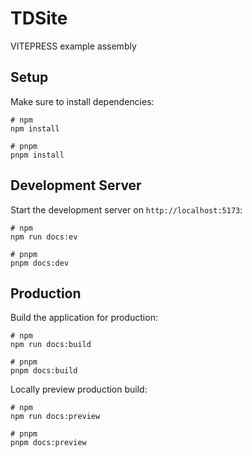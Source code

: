 TDSite
======

VITEPRESS example assembly

Setup
-----

Make sure to install dependencies:

~~~~~~~~~~~~~~~~~~~~~~~~~~~~~~~~~~~~~~~~~~~~~~~~~~~~~~~~~~~~~~~~~~~~~~~~~~~~~~~~
# npm
npm install

# pnpm
pnpm install

~~~~~~~~~~~~~~~~~~~~~~~~~~~~~~~~~~~~~~~~~~~~~~~~~~~~~~~~~~~~~~~~~~~~~~~~~~~~~~~~

Development Server
------------------

Start the development server on `http://localhost:5173`:

~~~~~~~~~~~~~~~~~~~~~~~~~~~~~~~~~~~~~~~~~~~~~~~~~~~~~~~~~~~~~~~~~~~~~~~~~~~~~~~~
# npm
npm run docs:ev

# pnpm
pnpm docs:dev

~~~~~~~~~~~~~~~~~~~~~~~~~~~~~~~~~~~~~~~~~~~~~~~~~~~~~~~~~~~~~~~~~~~~~~~~~~~~~~~~

Production
----------

Build the application for production:

~~~~~~~~~~~~~~~~~~~~~~~~~~~~~~~~~~~~~~~~~~~~~~~~~~~~~~~~~~~~~~~~~~~~~~~~~~~~~~~~
# npm
npm run docs:build

# pnpm
pnpm docs:build

~~~~~~~~~~~~~~~~~~~~~~~~~~~~~~~~~~~~~~~~~~~~~~~~~~~~~~~~~~~~~~~~~~~~~~~~~~~~~~~~

Locally preview production build:

~~~~~~~~~~~~~~~~~~~~~~~~~~~~~~~~~~~~~~~~~~~~~~~~~~~~~~~~~~~~~~~~~~~~~~~~~~~~~~~~
# npm
npm run docs:preview

# pnpm
pnpm docs:preview

~~~~~~~~~~~~~~~~~~~~~~~~~~~~~~~~~~~~~~~~~~~~~~~~~~~~~~~~~~~~~~~~~~~~~~~~~~~~~~~~
